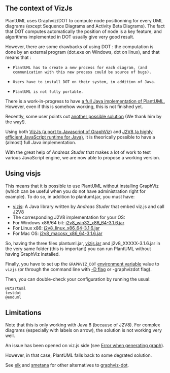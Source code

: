 ## The context of VizJs
PlantUML uses Graphviz/DOT to compute node positionning for every UML diagrams (except Sequence Diagrams and Activity Beta Diagrams).
The fact that DOT computes automatically the position of node is a key feature, and algorithms implemented in
DOT usually give very good result.

However, there are some drawbacks of using DOT :
the computation is done by an external program (dot.exe on Windows, dot on linux), and that means that :

*     PlantUML has to create a new process for each diagram, (and communication with this new process could be source of bugs).
*     Users have to install DOT on their system, in addition of Java.
*     PlantUML is not fully portable.

There is a work-in-progress to have [a full Java implementation of PlantUML.](smetana02)
However, even if this is somehow working, this is not finished yet.


Recently, some user points out [another possible solution](http://forum.plantuml.net/4577/effort-to-decouple-plantuml-from-graphviz)
(We thank him by the way!).

Using both [VizJs (a port to Javascript of GraphViz)](https://github.com/mdaines/viz.js)
and [J2V8 (a highly efficient JavaScript runtime for Java)](http://eclipsesource.com/blogs/getting-started-with-j2v8), it is theorically possible
to have a (almost) full Java implementation.

With the great help of *Andreas Studer* that makes a lot of work to test various JavaScript engine, we are now able to
propose a working version.


## Using visjs

This means that it is possible to use PlantUML without installing GraphViz (which can be useful when you do not have administration right for example).
To do so, in addition to plantuml.jar, you must have:

* [vizjs](https://github.com/plantuml/vizjs): A Java library written by *Andreas Studer* that embed viz.js and call J2V8
* The corresponding J2V8 implementation for your OS:
* For Windows x86/64 bit: [j2v8\_win32\_x86\_64-3.1.6.jar](http://beta.plantuml.net/j2v8_win32_x86_64-3.1.6.jar)
* For Linux x86: [j2v8\_linux\_x86\_64-3.1.6.jar](http://beta.plantuml.net/j2v8_linux_x86_64-3.1.6.jar?)
* For Mac OS: [j2v8\_macosx\_x86\_64-3.1.6.jar](http://beta.plantuml.net/j2v8_macosx_x86_64-3.1.6.jar)

So, having the three files plantuml.jar, [vizjs.jar](http://beta.plantuml.net/vizjs.jar) and j2v8\_XXXXX-3.1.6.jar in the very same folder (this is important) you can
run PlantUML without having GraphViz installed.

Finally, you have to set up the ``GRAPHVIZ_DOT`` [environment variable](graphviz-dot) value to ``vizjs``
(or through the command line with [-D flag](http://stackoverflow.com/questions/5045608/proper-usage-of-java-d-command-line-parameters) or -graphvizdot flag).

Then, you can double-check your configuration by running the usual:

```
@startuml
testdot
@enduml
```


## Limitations

Note that this is only working with Java 8 (because of J2V8).
For complex diagrams (especially with labels on arrow), the solution is not working very well.

An issue has been opened on viz.js side (see [Error when generating graph](https://github.com/mdaines/viz.js/issues/65)).

However, in that case, PlantUML falls back to some degrated solution.


See [elk](elk) and [smetana](smetana02) for other alternatives to [graphviz-dot](graphviz-dot).


